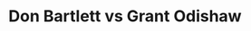 ---
title: Don Bartlett vs Grant Odishaw
player1:
  name: Bartlett, Don
  percent: 84
  wins: 3
  losses: 0
player2:
  name: Odishaw, Grant
  percent: 87
  wins: 0
  losses: 3
games:
- player1:
    team: AB
    position: Lead
    percent: 81
    win: 1
    loss: 0
  player2:
    team: NB
    position: Third
    percent: 88
    win: 0
    loss: 1
  event: Brier
  year: 1991
  draw: Round Robin(5)
  score: NB 3 - AB 7
- player1:
    team: AB
    position: Lead
    percent: 81
    win: 1
    loss: 0
  player2:
    team: NB
    position: Third
    percent: 76
    win: 0
    loss: 1
  event: Brier
  year: 1996
  draw: Round Robin(17)
  score: NB 5 - AB 6
- player1:
    team: AB
    position: Lead
    percent: 88
    win: 1
    loss: 0
  player2:
    team: NB
    position: Lead
    percent: 96
    win: 0
    loss: 1
  event: Brier
  year: 2000
  draw: Round Robin(1)
  score: NB 5 - AB 8
- player1:
    team: MAR
    position: Lead
    percent: 91
    win: 1
    loss: 0
  player2:
    team: HOW
    position: Lead
    percent: 89
    win: 0
    loss: 1
  event: Trials (Men)
  year: 2001
  draw: Round Robin(7)
  score: HOW 3 - MAR 7
---